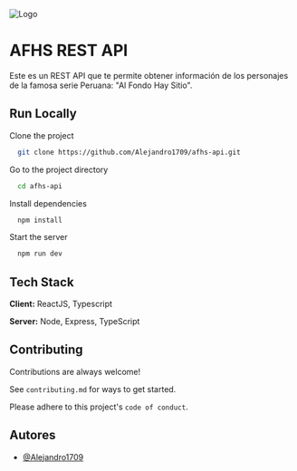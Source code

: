 ![Logo](https://larepublica.cronosmedia.glr.pe/original/2021/12/09/61b27df25d3be7570e364933.jpg)


# AFHS REST API

Este es un REST API que te permite obtener información de los personajes de la famosa serie Peruana: "Al Fondo Hay Sitio".

## Run Locally

Clone the project

```bash
  git clone https://github.com/Alejandro1709/afhs-api.git
```

Go to the project directory

```bash
  cd afhs-api
```

Install dependencies

```bash
  npm install
```

Start the server

```bash
  npm run dev
```


## Tech Stack

**Client:** ReactJS, Typescript

**Server:** Node, Express, TypeScript

## Contributing

Contributions are always welcome!

See `contributing.md` for ways to get started.

Please adhere to this project's `code of conduct`.



## Autores

- [@Alejandro1709](https://github.com/Alejandro1709)

